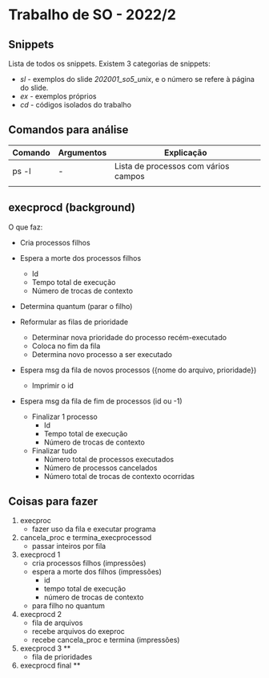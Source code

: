 # Trabalho de SO - 2022/2


## Snippets
Lista de todos os snippets. Existem 3 categorias de snippets:

* *sl* -  exemplos do slide *202001_so5_unix*, e o número se refere à página do slide.
* *ex* - exemplos próprios
* *cd* - códigos isolados do trabalho

## Comandos para análise

|Comando    |Argumentos |Explicação |
|-          |-          |-          |
|ps -l      |-          |Lista de processos com vários campos |
||||


## execprocd (background)

O que faz:

- Cria processos filhos 
- Espera a morte dos processos filhos
    - Id
    - Tempo total de execução
    - Número de trocas de contexto
- Determina quantum (parar o filho)

- Reformular as filas de prioridade
    - Determinar nova prioridade do processo recém-executado
    - Coloca no fim da fila 
    - Determina novo processo a ser executado
- Espera msg da fila de novos processos ({nome do arquivo, prioridade})
    - Imprimir o id

- Espera msg da fila de fim de processos (id ou -1) 
    - Finalizar 1 processo
        - Id
        - Tempo total de execução
        - Número de trocas de contexto
    - Finalizar tudo
        - Número total de processos executados
        - Número de processos cancelados
        - Número total de trocas de contexto ocorridas

## Coisas para fazer

1. execproc
    - fazer uso da fila e executar programa
2. cancela_proc e termina_execprocessod
    - passar inteiros por fila
3. execprocd 1
    - cria processos filhos (impressões)
    - espera a morte dos filhos (impressões)
        - id
        - tempo total de execução
        - número de trocas de contexto
    - para filho no quantum
4. execprocd 2
    - fila de arquivos
    - recebe arquivos do exeproc
    - recebe cancela_proc e termina (impressões)
5. execprocd 3 **
    - fila de prioridades
6. execprocd final ** 



